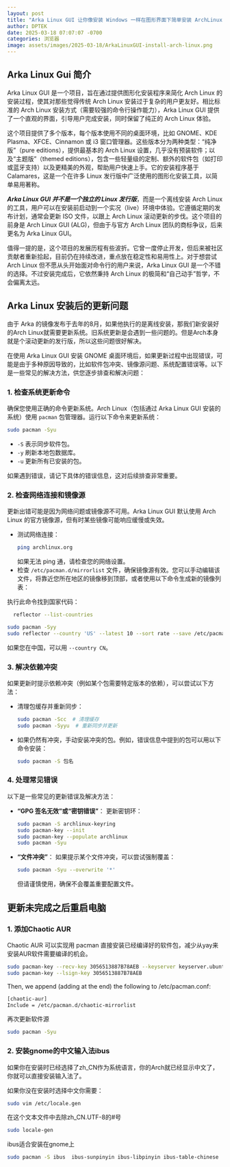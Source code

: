 ```yaml
---
layout: post
title: "Arka Linux GUI 让你像安装 Windows 一样在图形界面下简单安装 ArchLinux 无需任何命令行"
author: DPTEK
date: 2025-03-18 07:07:07 -0700
categories: 浏览器
image: assets/images/2025-03-18/ArkaLinuxGUI-install-arch-linux.png
---
```


## Arka Linux Gui 简介
Arka Linux GUI 是一个项目，旨在通过提供图形化安装程序来简化 Arch Linux 的安装过程，使其对那些觉得传统 Arch Linux 安装过于复杂的用户更友好。相比标准的 Arch Linux 安装方式（需要较强的命令行操作能力），Arka Linux GUI 提供了一个直观的界面，引导用户完成安装，同时保留了纯正的 Arch Linux 体验。

这个项目提供了多个版本，每个版本使用不同的桌面环境，比如 GNOME、KDE Plasma、XFCE、Cinnamon 或 i3 窗口管理器。这些版本分为两种类型：“纯净版”（pure editions），提供最基本的 Arch Linux 设置，几乎没有预装软件；以及“主题版”（themed editions），包含一些轻量级的定制、额外的软件包（如打印或蓝牙支持）以及更精美的外观，帮助用户快速上手。它的安装程序基于 Calamares，这是一个在许多 Linux 发行版中广泛使用的图形化安装工具，以简单易用著称。

***Arka Linux GUI 并不是一个独立的 Linux 发行版***，而是一个离线安装 Arch Linux 的工具，用户可以在安装前启动到一个实况（live）环境中体验。它遵循定期的发布计划，通常会更新 ISO 文件，以跟上 Arch Linux 滚动更新的步伐。这个项目的前身是 Arch Linux GUI (ALG)，但由于与官方 Arch Linux 团队的商标争议，后来更名为 Arka Linux GUI。

值得一提的是，这个项目的发展历程有些波折。它曾一度停止开发，但后来被社区贡献者重新拾起，目前仍在持续改进，重点放在稳定性和易用性上。对于想尝试 Arch Linux 但不愿从头开始面对命令行的用户来说，Arka Linux GUI 是一个不错的选择。不过安装完成后，它依然秉持 Arch Linux 的极简和“自己动手”哲学，不会偏离太远。

## Arka Linux 安装后的更新问题
由于 Arka 的镜像发布于去年的8月，如果他执行的是离线安装，那我们新安装好的Arch Linux就需要更新系统。旧系统更新是会遇到一些问题的。但是Arch本身就是个滚动更新的发行版，所以这些问题很好解决。

在使用 Arka Linux GUI 安装 GNOME 桌面环境后，如果更新过程中出现错误，可能是由于多种原因导致的，比如软件包冲突、镜像源问题、系统配置错误等。以下是一些常见的解决方法，供您逐步排查和解决问题：

### 1. 检查系统更新命令
确保您使用正确的命令更新系统。Arch Linux（包括通过 Arka Linux GUI 安装的系统）使用 `pacman` 包管理器。运行以下命令来更新系统：
```bash
sudo pacman -Syu
```
- `-S` 表示同步软件包。
- `-y` 刷新本地包数据库。
- `-u` 更新所有已安装的包。

如果遇到错误，请记下具体的错误信息，这对后续排查非常重要。

### 2. 检查网络连接和镜像源
更新出错可能是因为网络问题或镜像源不可用。Arka Linux GUI 默认使用 Arch Linux 的官方镜像源，但有时某些镜像可能响应缓慢或失效。
- 测试网络连接：
  ```bash
  ping archlinux.org
  ```
  如果无法 ping 通，请检查您的网络设置。
- 检查 `/etc/pacman.d/mirrorlist` 文件，确保镜像源有效。您可以手动编辑该文件，将靠近您所在地区的镜像移到顶部，或者使用以下命令生成新的镜像列表：

执行此命令找到国家代码：
```bash
  reflector --list-countries
```

  ```bash
  sudo pacman -Syy
  sudo reflector --country 'US' --latest 10 --sort rate --save /etc/pacman.d/mirrorlist
  ```
  如果您在中国，可以用 `--country CN`。

### 3. 解决依赖冲突
如果更新时提示依赖冲突（例如某个包需要特定版本的依赖），可以尝试以下方法：
- 清理包缓存并重新同步：
  ```bash
  sudo pacman -Scc  # 清理缓存
  sudo pacman -Syyu  # 重新同步并更新
  ```
- 如果仍然有冲突，手动安装冲突的包。例如，错误信息中提到的包可以用以下命令安装：
  ```bash
  sudo pacman -S 包名
  ```

### 4. 处理常见错误
以下是一些常见的更新错误及解决方法：
- **“GPG 签名无效”或“密钥错误”**：
  更新密钥环：
  ```bash
  sudo pacman -S archlinux-keyring
  sudo pacman-key --init
  sudo pacman-key --populate archlinux
  sudo pacman -Syu
  ```
- **“文件冲突”**：
  如果提示某个文件冲突，可以尝试强制覆盖：
  ```bash
  sudo pacman -Syu --overwrite '*'
  ```
  但请谨慎使用，确保不会覆盖重要配置文件。

## 更新未完成之后重启电脑
### 1. 添加Chaotic AUR
Chaotic AUR 可以实现用 pacman 直接安装已经编译好的软件包，减少从yay来安装AUR软件需要编译的机会。

```bash
sudo pacman-key --recv-key 3056513887B78AEB --keyserver keyserver.ubuntu.com
sudo pacman-key --lsign-key 3056513887B78AEB
```
Then, we append (adding at the end) the following to /etc/pacman.conf:
```bash
[chaotic-aur]
Include = /etc/pacman.d/chaotic-mirrorlist
```
再次更新软件源
```bash
sudo pacman -Syu
```

### 2. 安装gnome的中文输入法ibus

如果你在安装时已经选择了zh_CN作为系统语言，你的Arch就已经显示中文了，你就可以直接安装输入法了。

如果你没在安装时选择中文你需要：
```bash
sudo vim /etc/locale.gen
```
在这个文本文件中去除zh_CN.UTF-8的#号
```bash
sudo locale-gen
```
ibus适合安装在gnome上
```bash
sudo pacman -S ibus  ibus-sunpinyin ibus-libpinyin ibus-table-chinese
```